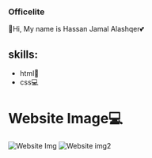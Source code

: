 ### Officelite
📌Hi, My name is Hassan Jamal Alashqer💕

## skills:
- html📱
- css💻

# Website Image💻
![Website Img](https://![screenshot-officelite](https://user-images.githubusercontent.com/102256215/170888406-3f94cd23-88f7-4caf-9d6d-623cb7cacfb5.png))
![Website img2](https://user-images.githubusercontent.com/102256215/160020196-11243efa-2352-433d-9222-f89236730ad1.png)

